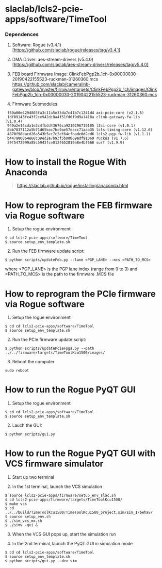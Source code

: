 # slaclab/lcls2-pcie-apps/software/TimeTool

<!--- ######################################################## -->

### Dependences 

1) Software: Rogue (v3.4.1)[https://github.com/slaclab/rogue/releases/tag/v3.4.1]

2) DMA Driver: aes-stream-drivers (v5.4.0)[https://github.com/slaclab/aes-stream-drivers/releases/tag/v5.4.0]

3) FEB board Firmware Image: ClinkFebPgp2b_1ch-0x00000030-20190422155523-ruckman-31260360.mcs
https://github.com/slaclab/cameralink-gateway/blob/master/firmware/targets/ClinkFebPgp2b_1ch/images/ClinkFebPgp2b_1ch-0x00000030-20190422155523-ruckman-31260360.mcs

4) Firmware Submodules:
```
 f59a00e4294803fa3c11a5e33da7c41b7c1241d4 axi-pcie-core (v2.1.5)
 1df89143fe43f2ce942dc8a4f51fd0f9d9a1418a clink-gateway-fw-lib (v1.0.4)
 949a2e14cda1e2c4fbdd43676ca9210296719105 l2si-core (v1.0.1)
 8bb7837112a5b71d65bac7bc9ae57eacc71aaa35 lcls-timing-core (v1.12.6)
 4870f98eacd26a543b5ec7c2ef64cfbade0d2ed6 lcls2-pgp-fw-lib (v1.1.1)
 b447a00864e68c39ed2e7b93f5b00869adf91369 ruckus (v1.7.6)
 29f5472999a85c5943fce0124652019a8e4bf660 surf (v1.9.9)
```

<!--- ######################################################## -->

# How to install the Rogue With Anaconda

> https://slaclab.github.io/rogue/installing/anaconda.html

<!--- ######################################################## -->

# How to reprogram the FEB firmware via Rogue software

1) Setup the rogue environment
```
$ cd lcls2-pcie-apps/software/TimeTool
$ source setup_env_template.sh
```

2) Run the FEB firmware update script:
```
$ python scripts/updateFeb.py --lane <PGP_LANE> --mcs <PATH_TO_MCS>
```
where <PGP_LANE> is the PGP lane index (range from 0 to 3)
and <PATH_TO_MCS> is the path to the firmware .MCS file


<!--- ######################################################## -->

# How to reprogram the PCIe firmware via Rogue software

1) Setup the rogue environment
```
$ cd cd lcls2-pcie-apps/software/TimeTool
$ source setup_env_template.sh
```

2) Run the PCIe firmware update script:
```
$ python scripts/updatePcieFpga.py --path ../../firmware/targets/TimeToolKcu1500/images/
```

3) Reboot the computer
```
sudo reboot
```

<!--- ######################################################## -->

# How to run the Rogue PyQT GUI

1) Setup the rogue environment
```
$ cd cd lcls2-pcie-apps/software/TimeTool
$ source setup_env_template.sh
```

2) Lauch the GUI:
```
$ python scripts/gui.py
```

<!--- ######################################################## -->

# How to run the Rogue PyQT GUI with VCS firmware simulator

1) Start up two terminal

2) In the 1st terminal, launch the VCS simulation
```
$ source lcls2-pcie-apps/firmware/setup_env_slac.sh
$ cd lcls2-pcie-apps/firmware/targets/TimeToolKcu1500/
$ make vcs
$ cd ../../build/TimeToolKcu1500/TimeToolKcu1500_project.sim/sim_1/behav/
$ source setup_env.sh
$ ./sim_vcs_mx.sh
$ ./simv -gui &
```

3) When the VCS GUI pops up, start the simulation run

4) In the 2nd terminal, launch the PyQT GUI in simulation mode
```
$ cd cd lcls2-pcie-apps/software/TimeTool
$ source setup_env_template.sh
$ python scripts/gui.py --dev sim
```

<!--- ######################################################## -->

